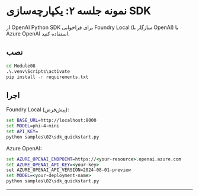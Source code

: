 <!--
CO_OP_TRANSLATOR_METADATA:
{
  "original_hash": "bf711f77cca7c5500e22ff5c032016f1",
  "translation_date": "2025-09-22T13:41:30+00:00",
  "source_file": "Module08/samples/02/README.md",
  "language_code": "fa"
}
-->
# نمونه جلسه ۲: یکپارچه‌سازی SDK

از OpenAI Python SDK برای فراخوانی Foundry Local (سازگار با OpenAI) یا Azure OpenAI استفاده کنید.

## نصب
```cmd
cd Module08
.\.venv\Scripts\activate
pip install -r requirements.txt
```

## اجرا
Foundry Local (پیش‌فرض):
```cmd
set BASE_URL=http://localhost:8000
set MODEL=phi-4-mini
set API_KEY=
python samples\02\sdk_quickstart.py
```

Azure OpenAI:
```cmd
set AZURE_OPENAI_ENDPOINT=https://<your-resource>.openai.azure.com
set AZURE_OPENAI_API_KEY=<your-key>
set AZURE_OPENAI_API_VERSION=2024-08-01-preview
set MODEL=<your-deployment-name>
python samples\02\sdk_quickstart.py
```

---

